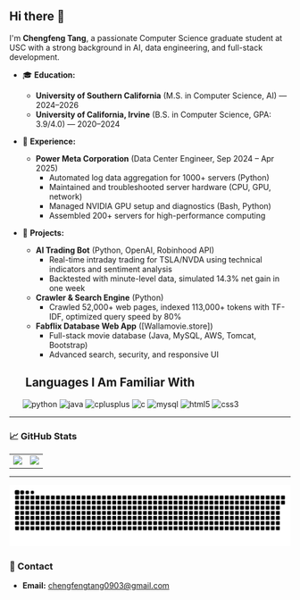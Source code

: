 ## Hi there 👋

I'm **Chengfeng Tang**, a passionate Computer Science graduate student at USC with a strong background in AI, data engineering, and full-stack development.

- 🎓 **Education:**
  - **University of Southern California** (M.S. in Computer Science, AI) — 2024–2026
  - **University of California, Irvine** (B.S. in Computer Science, GPA: 3.9/4.0) — 2020–2024

- 💼 **Experience:**
  - **Power Meta Corporation** (Data Center Engineer, Sep 2024 – Apr 2025)
    - Automated log data aggregation for 1000+ servers (Python)
    - Maintained and troubleshooted server hardware (CPU, GPU, network)
    - Managed NVIDIA GPU setup and diagnostics (Bash, Python)
    - Assembled 200+ servers for high-performance computing

- 🚀 **Projects:**
  - **AI Trading Bot** (Python, OpenAI, Robinhood API)
    - Real-time intraday trading for TSLA/NVDA using technical indicators and sentiment analysis
    - Backtested with minute-level data, simulated 14.3% net gain in one week
  - **Crawler & Search Engine** (Python)
    - Crawled 52,000+ web pages, indexed 113,000+ tokens with TF-IDF, optimized query speed by 80%
  - **Fabflix Database Web App** ([Wallamovie.store])
    - Full-stack movie database (Java, MySQL, AWS, Tomcat, Bootstrap)
    - Advanced search, security, and responsive UI
  
  <h2> &nbsp;Languages I Am Familiar With</h2>
  <p align="left">
    <img src="https://cdn.jsdelivr.net/gh/devicons/devicon/icons/python/python-original.svg" alt="python" width="45" height="45"/>
    <img src="https://cdn.jsdelivr.net/gh/devicons/devicon/icons/java/java-original.svg" alt="java" width="45" height="45"/>
    <img src="https://cdn.jsdelivr.net/gh/devicons/devicon/icons/cplusplus/cplusplus-original.svg" alt="cplusplus" width="45" height="45"/>
    <img src="https://cdn.jsdelivr.net/gh/devicons/devicon/icons/c/c-original.svg" alt="c" width="45" height="45"/>
    <img src="https://cdn.jsdelivr.net/gh/devicons/devicon/icons/mysql/mysql-original.svg" alt="mysql" width="45" height="45"/>
    <img src="https://cdn.jsdelivr.net/gh/devicons/devicon/icons/html5/html5-original.svg" alt="html5" width="45" height="45"/>
    <img src="https://cdn.jsdelivr.net/gh/devicons/devicon/icons/css3/css3-original.svg" alt="css3" width="45" height="45"/>
  </p>

---

### 📈 GitHub Stats
<table>
  <tr>
    <td>
      <img src="https://github-readme-stats.vercel.app/api?username=ChengfengTang&show_icons=true&theme=radical" width="400"/>
    </td>
    <td>
      <img src="https://github-readme-stats.vercel.app/api/top-langs/?username=ChengfengTang&layout=compact&theme=radical" width="300"/>
    </td>
  </tr>
</table>

---
![Snake animation](https://github.com/ChengfengTang/ChengfengTang/blob/output/github-contribution-grid-snake.svg)

### 🔗 Contact
- **Email:** chengfengtang0903@gmail.com

<!-- Feel free to add more sections or personalize further! -->


